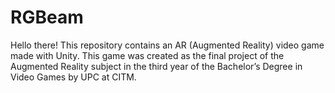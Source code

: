 # RGBeam
Hello there! 
This repository contains an AR (Augmented Reality) video game made with Unity. This game was created as the final project of the Augmented Reality subject in the third year of the Bachelor’s Degree in Video Games by UPC at CITM.

 
